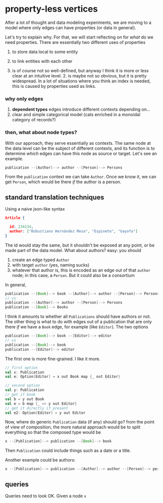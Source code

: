 # property-less vertices

After a lot of thought and data modeling experiments, we are moving to a model where only edges can have properties (or data in general).

Let's try to explain why. For that, we will start reflecting on for _what_ do we need properties. There are essentially two different uses of properties

1. to store data local to some entity
2. to link entities with each other

1. is of course not so well-defined, but anyway I think it is more or less clear at an intuitive level. 2. is maybe not so obvious, but it is pretty widespread. In a lot of situations where you think an index is needed, this is caused by properties used as links.

### why only edges

1. **dependent types** edges introduce different contexts depending on...
2. clear and simple categorical model (cats enriched in a monoidal category of records?)

### then, what about node types?

With our approach, they serve essentially as contexts. The same node at the data level can be the subject of different contexts, and its function is to determine *which* edges can have this node as source or target. Let's see an example.

``` java
publication --[Author]--> author --[Person]--> Persons
```

From the `publication` context we can take `Author`. Once we know it, we can get `Person`, which would be there _if_ the author is a person.

## standard translation techniques

Using a naive json-like syntax

``` json
Article {

  id: 234234,
  author: ["Robustiano Hernández Mesa", "Espinete", "Gayofa"]
}
```

The id would stay the same, but it shouldn't be exposed at any point, or be made part of the data model. What about authors? easy: you should

1. create an edge typed `Author`
2. with target `author` (yes, naming sucks)
3. whatever that author is, this is encoded as an edge out of that `author` node; in this case, a `Person`. But it could also be a consortium

In general,

``` java
publication --[Book]--> book --[Author]--> author --[Person]--> Persons
// vs
publication --[Author]--> author --[Person]--> Persons
publication --[Book]--> Books
```

I think it amounts to whether all `Publications` should have authors or not. The other thing is what to do with edges out of a publication that are only there _if_ we have a `Book` edge, for example (like `Editor`). The two options

``` java
publication --[Book]--> book --[Editor]--> editor
// vs
publication --[Book]--> book
publication --[Editor]--> editor
```

The first one is more fine-grained. I like it more.

``` scala
// first option
val x: Publication
val e: Option[Editor] = x out Book map {_ out Editor}

// second option
val y: Publication
// get if book
val b = y out Book
val e = b map {_ => y out Editor}
// get it directly if present
val e2: Option[Editor] = y out Editor
```

Now, where do generic `Publication` data (if any) should go? from the point of view of composition, the more natural approach would be to split everything so that the composed type would be

``` java
x --[Publication]--> publication --[Book]--> book
```

Then `Publication` could include things such as a date or a title.

Another example could be authors:

``` java
x --[Publication]--> publication --[Author]--> author --[Person]--> person
```



## queries

Queries need to look OK. Given a node `x` 

